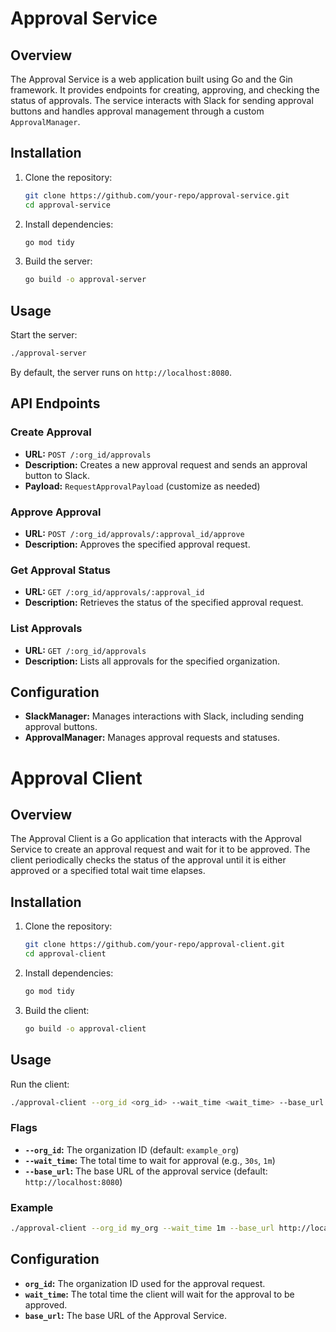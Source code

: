 # Approval Service

## Overview

The Approval Service is a web application built using Go and the Gin framework. It provides endpoints for creating, approving, and checking the status of approvals. The service interacts with Slack for sending approval buttons and handles approval management through a custom `ApprovalManager`.

## Installation

1. Clone the repository:

   ```sh
   git clone https://github.com/your-repo/approval-service.git
   cd approval-service
   ```

2. Install dependencies:

   ```sh
   go mod tidy
   ```

3. Build the server:
   ```sh
   go build -o approval-server
   ```

## Usage

Start the server:

```sh
./approval-server
```

By default, the server runs on `http://localhost:8080`.

## API Endpoints

### Create Approval

- **URL:** `POST /:org_id/approvals`
- **Description:** Creates a new approval request and sends an approval button to Slack.
- **Payload:** `RequestApprovalPayload` (customize as needed)

### Approve Approval

- **URL:** `POST /:org_id/approvals/:approval_id/approve`
- **Description:** Approves the specified approval request.

### Get Approval Status

- **URL:** `GET /:org_id/approvals/:approval_id`
- **Description:** Retrieves the status of the specified approval request.

### List Approvals

- **URL:** `GET /:org_id/approvals`
- **Description:** Lists all approvals for the specified organization.

## Configuration

- **SlackManager:** Manages interactions with Slack, including sending approval buttons.
- **ApprovalManager:** Manages approval requests and statuses.

# Approval Client

## Overview

The Approval Client is a Go application that interacts with the Approval Service to create an approval request and wait for it to be approved. The client periodically checks the status of the approval until it is either approved or a specified total wait time elapses.

## Installation

1. Clone the repository:

   ```sh
   git clone https://github.com/your-repo/approval-client.git
   cd approval-client
   ```

2. Install dependencies:

   ```sh
   go mod tidy
   ```

3. Build the client:
   ```sh
   go build -o approval-client
   ```

## Usage

Run the client:

```sh
./approval-client --org_id <org_id> --wait_time <wait_time> --base_url <base_url>
```

### Flags

- **`--org_id`:** The organization ID (default: `example_org`)
- **`--wait_time`:** The total time to wait for approval (e.g., `30s`, `1m`)
- **`--base_url`:** The base URL of the approval service (default: `http://localhost:8080`)

### Example

```sh
./approval-client --org_id my_org --wait_time 1m --base_url http://localhost:8080
```

## Configuration

- **`org_id`:** The organization ID used for the approval request.
- **`wait_time`:** The total time the client will wait for the approval to be approved.
- **`base_url`:** The base URL of the Approval Service.
